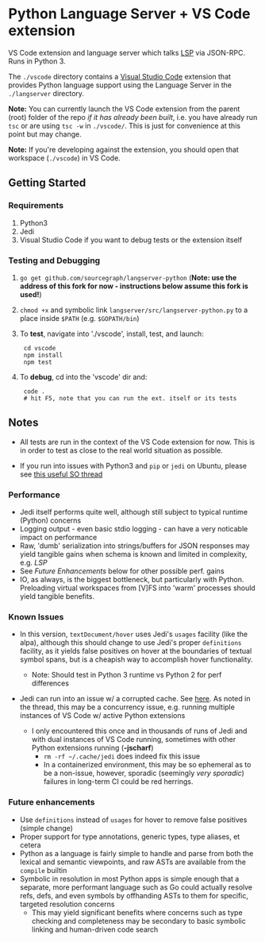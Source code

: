 # Python Language Server + VS Code extension

VS Code extension and language server which talks [LSP](https://github.com/Microsoft/language-server-protocol/blob/master/protocol.md) via JSON-RPC. Runs in Python 3.

The `./vscode` directory contains a [Visual Studio Code](https://code.visualstudio.com) extension that provides Python language support using the Language Server in the `./langserver` directory.

**Note:** You can currently launch the VS Code extension from the parent (root) folder of the repo _if it has already been built_, i.e. you have already run `tsc` or are using `tsc -w` in `./vscode/`. This is just for convenience at this point but may change.

**Note:** If you're developing against the extension, you should open that workspace (`./vscode`) in VS Code.

## Getting Started

### Requirements

1. Python3
2. Jedi
3. Visual Studio Code if you want to debug tests or the extension itself

### Testing and Debugging

1. `go get github.com/sourcegraph/langserver-python` (**Note: use the address of this fork for now - instructions below assume this fork is used!**)
2. `chmod +x` and symbolic link `langserver/src/langserver-python.py` to a place inside `$PATH` (e.g. `$GOPATH/bin`)
3. To **test**, navigate into './vscode', install, test, and launch:

        cd vscode
        npm install
        npm test

4. To **debug**, cd into the 'vscode' dir and:

        code .
        # hit F5, note that you can run the ext. itself or its tests


## Notes

  - All tests are run in the context of the VS Code extension for now. This is in order to test as close to the real world situation as possible.

  - If you run into issues with Python3 and `pip` or `jedi` on Ubuntu, please see [this useful SO thread](http://stackoverflow.com/questions/10763440/how-to-install-python3-version-of-package-via-pip-on-ubuntu)


### Performance
  - Jedi itself performs quite well, although still subject to typical runtime (Python) concerns
  - Logging output - even basic stdio logging - can have a very noticable impact on performance 
  - Raw, 'dumb' serialization into strings/buffers for JSON responses may yield tangible gains when schema is known and limited in complexity, e.g. _LSP_
  - See _Future Enhancements_ below for other possible perf. gains
  - IO, as always, is the biggest bottleneck, but particularly with Python. Preloading virtual workspaces from [V]FS into 'warm' processes should yield tangible benefits.

### Known Issues

  - In this version, `textDocument/hover` uses Jedi's `usages` facility (like the alpa), although this should change to use Jedi's proper `definitions` facility, as it yields false positives on hover at the boundaries of textual symbol spans, but is a cheapish way to accomplish hover functionality.
    - Note: Should test in Python 3 runtime vs Python 2 for perf differences

  - Jedi can run into an issue w/ a corrupted cache. See [here](https://github.com/davidhalter/jedi-vim/issues/251). As noted in the thread, this may be a concurrency issue, e.g. running multiple instances of VS Code w/ active Python extensions
    - I only encountered this once and in thousands of runs of Jedi and with dual instances of VS Code running, sometimes with other Python extensions running (**-jscharf**) 
      - `rm -rf ~/.cache/jedi` does indeed fix this issue
      - In a containerized environment, this may be so ephemeral as to be a non-issue, however, sporadic (seemingly _very sporadic_) failures in long-term CI could be red herrings.


### Future enhancements
  - Use `definitions` instead of `usages` for hover to remove false positives (simple change)
  - Proper support for type annotations, generic types, type aliases, et cetera
  - Python as a language is fairly simple to handle and parse from both the lexical and semantic viewpoints, and raw ASTs are available from the `compile` builtin
  - Symbolic in resolution in most Python apps is simple enough that a separate, more performant language such as Go could actually resolve refs, defs, and even symbols by offhanding ASTs to them for specific, targeted resolution concerns
    - This may yield significant benefits where concerns such as type checking and completeness may be secondary to basic symbolic linking and human-driven code search
